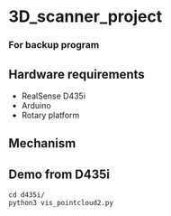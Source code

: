 # 3D_scanner_project
### For backup program

## Hardware requirements
* RealSense D435i
* Arduino
* Rotary platform

## Mechanism
## Demo from D435i
```
cd d435i/
python3 vis_pointcloud2.py
```
